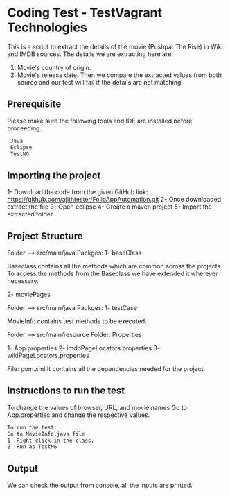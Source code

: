 
# Coding Test - TestVagrant Technologies

This is a script to extract the details of the movie (Pushpa: The Rise) in Wiki and IMDB sources.
The details we are extracting here are:
1) Movie's country of origin.
2) Movie's release date.
Then we compare the extracted values from both source and our test will fail if the details are not matching.


## Prerequisite

Please make sure the following tools and IDE are installed before proceeding.

```bash
 Java
 Eclipse
 TestNG
```
## Importing the project
1- Download the code from the given GitHub link: https://github.com/ajithtester/FolloAppAutomation.git
2- Once downloaded extract the file
3- Open eclipse
4- Create a maven project
5- Import the extracted folder

    
## Project Structure
Folder --> src/main/java
Packges:
1- baseClass
<!-- contains class: Baseclass -->
Baseclass contains all the methods which are common across the projects. To access the methods from the Baseclass we have extended it wherever necessary.

2- moviePages
<!-- contains page objects for Wiki and IMDB pages -->


Folder --> src/main/java
Packges:
1- testCase
<!-- contains class: MovieInfo -->
MovieInfo contains test methods to be executed.

Folder --> src/main/resource
Folder: Properties
<!-- contains properties files: datas and page locators -->
1- App.properties
2- imdbPageLocators.properties
3- wikiPageLocators.properties

File: pom.xml
It contains all the dependencies needed for the project.



## Instructions to run the test
To change the values of browser, URL, and movie names
Go to App.properties and change the respective values.

```bash
To run the test:
Go to MovieInfo.java file 
1- Right click in the class.
2- Run as TestNG
```
## Output
We can check the output from console, all the inputs are printed.






